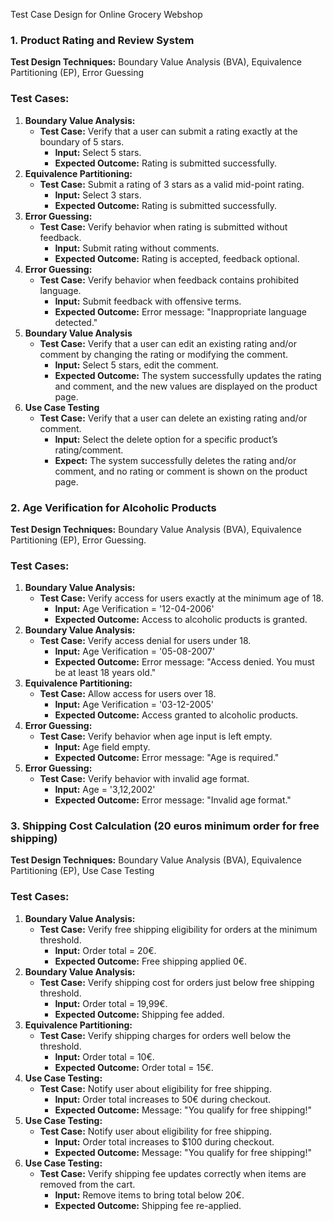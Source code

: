Test Case Design for Online Grocery Webshop

### **1. Product Rating and Review System**

**Test Design Techniques:** Boundary Value Analysis (BVA), Equivalence Partitioning (EP), Error Guessing

### Test Cases:
1. **Boundary Value Analysis:**
     - **Test Case:** Verify that a user can submit a rating exactly at the boundary of 5 stars.
       - **Input:** Select 5 stars.
       - **Expected Outcome:** Rating is submitted successfully.
2. **Equivalence Partitioning:**
     - **Test Case:** Submit a rating of 3 stars as a valid mid-point rating.
       - **Input:** Select 3 stars.
       - **Expected Outcome:** Rating is submitted successfully.
3. **Error Guessing:**
     - **Test Case:** Verify behavior when rating is submitted without feedback.
       - **Input:** Submit rating without comments.
       - **Expected Outcome:** Rating is accepted, feedback optional.
4. **Error Guessing:**
     - **Test Case:** Verify behavior when feedback contains prohibited language.
       - **Input:** Submit feedback with offensive terms.
       - **Expected Outcome:** Error message: "Inappropriate language detected."
5. **Boundary Value Analysis**
     - **Test Case:** Verify that a user can edit an existing rating and/or comment by changing the rating or modifying the comment.
       - **Input:** Select 5 stars, edit the comment.
       - **Expected Outcome:** The system successfully updates the rating and comment, and the new values are displayed on the product page.
6. **Use Case Testing**
     - **Test Case:** Verify that a user can delete an existing rating and/or comment.
       - **Input:** Select the delete option for a specific product’s rating/comment.
       - **Expect:** The system successfully deletes the rating and/or comment, and no rating or comment is shown on the product page.
       
### **2. Age Verification for Alcoholic Products**

**Test Design Techniques:** Boundary Value Analysis (BVA), Equivalence Partitioning (EP), Error Guessing.

### Test Cases:
1. **Boundary Value Analysis:**
     - **Test Case:** Verify access for users exactly at the minimum age of 18.
       - **Input:** Age Verification = '12-04-2006'
       - **Expected Outcome:** Access to alcoholic products is granted.
2. **Boundary Value Analysis:**
     - **Test Case:** Verify access denial for users under 18.
       - **Input:** Age Verification = '05-08-2007'
       - **Expected Outcome:** Error message: "Access denied. You must be at least 18 years old."
3. **Equivalence Partitioning:**
     - **Test Case:** Allow access for users over 18.
       - **Input:** Age Verification = '03-12-2005'
       - **Expected Outcome:** Access granted to alcoholic products.
4. **Error Guessing:**
     - **Test Case:** Verify behavior when age input is left empty.
       - **Input:** Age field empty.
       - **Expected Outcome:** Error message: "Age is required."
5. **Error Guessing:**
     - **Test Case:** Verify behavior with invalid age format.
       - **Input:** Age = '3,12,2002'
       - **Expected Outcome:** Error message: "Invalid age format."

### **3. Shipping Cost Calculation** (20 euros minimum order for free shipping)
**Test Design Techniques:** Boundary Value Analysis (BVA), Equivalence Partitioning (EP), Use Case Testing

### Test Cases:
1. **Boundary Value Analysis:**
     - **Test Case:** Verify free shipping eligibility for orders at the minimum threshold. 
       - **Input:** Order total = 20€.
       - **Expected Outcome:** Free shipping applied 0€.
2. **Boundary Value Analysis:**
     - **Test Case:** Verify shipping cost for orders just below free shipping threshold.
       - **Input:** Order total = 19,99€.
       - **Expected Outcome:** Shipping fee added.
3. **Equivalence Partitioning:**
     - **Test Case:** Verify shipping charges for orders well below the threshold.
       - **Input:** Order total = 10€.
       - **Expected Outcome:** Order total = 15€.
4. **Use Case Testing:**
     - **Test Case:** Notify user about eligibility for free shipping.
       - **Input:** Order total increases to 50€ during checkout.
       - **Expected Outcome:** Message: "You qualify for free shipping!"
5. **Use Case Testing:**
     - **Test Case:** Notify user about eligibility for free shipping.
       - **Input:** Order total increases to $100 during checkout.
       - **Expected Outcome:** Message: "You qualify for free shipping!"
6. **Use Case Testing:**
     - **Test Case:** Verify shipping fee updates correctly when items are removed from the cart.
       - **Input:** Remove items to bring total below 20€.
       - **Expected Outcome:** Shipping fee re-applied.
